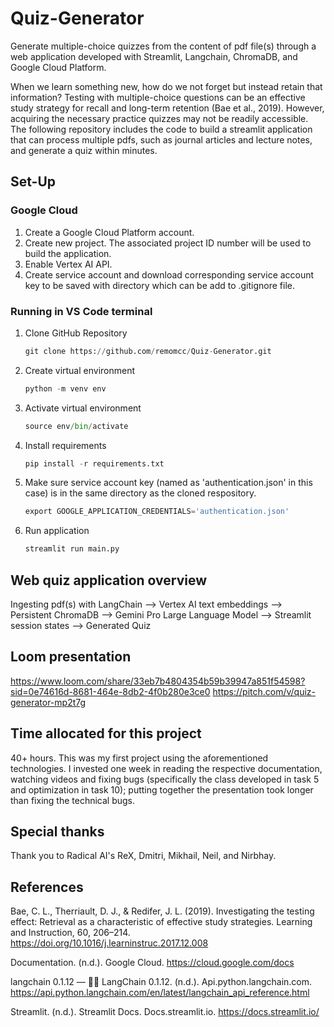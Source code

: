 # Quiz-Generator
Generate multiple-choice quizzes from the content of pdf file(s) through a web application developed with Streamlit, Langchain, ChromaDB, and Google Cloud Platform. 

When we learn something new, how do we not forget but instead retain that information? Testing with multiple-choice questions can be an effective study strategy for recall and long-term retention (Bae et al., 2019). However, acquiring the necessary practice quizzes may not be readily accessible. The following repository includes the code to build a streamlit application that can process multiple pdfs, such as journal articles and lecture notes, and generate a quiz within minutes.

## Set-Up
### Google Cloud
1) Create a Google Cloud Platform account.
2) Create new project. The associated project ID number will be used to build the application.
3) Enable Vertex AI API.
4) Create service account and download corresponding service account key to be saved with directory which can be add to .gitignore file.

### Running in VS Code terminal
1) Clone GitHub Repository
   ```python 
   git clone https://github.com/remomcc/Quiz-Generator.git
   ```
2) Create virtual environment
   ```python
   python -m venv env
   ```
3) Activate virtual environment
   ```python
   source env/bin/activate
   ```
4) Install requirements
   ```python
   pip install -r requirements.txt
   ```
5) Make sure service account key (named as 'authentication.json' in this case) is in the same directory as the cloned respository.
   ```python
   export GOOGLE_APPLICATION_CREDENTIALS='authentication.json'
   ```   
6) Run application
   ```python
   streamlit run main.py
   ```
## Web quiz application overview
Ingesting pdf(s) with LangChain --> Vertex AI text embeddings --> Persistent ChromaDB --> Gemini Pro Large Language Model --> Streamlit session states --> Generated Quiz

## Loom presentation
https://www.loom.com/share/33eb7b4804354b59b39947a851f54598?sid=0e74616d-8681-464e-8db2-4f0b280e3ce0
https://pitch.com/v/quiz-generator-mp2t7g

## Time allocated for this project
40+ hours.  This was my first project using the aforementioned technologies. I invested one week in reading the respective documentation, watching videos and fixing bugs (specifically the class developed in task 5 and optimization in task 10); putting together the presentation took longer than fixing the technical bugs.  

## Special thanks 
Thank you to Radical AI's ReX, Dmitri, Mikhail, Neil, and Nirbhay.

## References
Bae, C. L., Therriault, D. J., & Redifer, J. L. (2019). Investigating the testing effect: Retrieval as a characteristic of
effective study strategies.  Learning and Instruction, 60, 206–214. https://doi.org/10.1016/j.learninstruc.2017.12.008

Documentation. (n.d.). Google Cloud. https://cloud.google.com/docs

langchain 0.1.12 — 🦜🔗 LangChain 0.1.12. (n.d.). Api.python.langchain.com. 
https://api.python.langchain.com/en/latest/langchain_api_reference.html

‌Streamlit. (n.d.). Streamlit Docs. Docs.streamlit.io. https://docs.streamlit.io/
